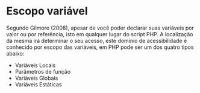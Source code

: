 # Escopo variável

Segundo Gilmore (2008), apesar de você poder declarar suas variáveis por valor ou por referência, isto em qualquer lugar do script PHP. A localização da mesma irá determinar o seu acesso, este domínio de acessibilidade é conhecido por escopo das variáveis, em PHP pode ser um dos quatro tipos abaixo:

* Variáveis Locais
* Parâmetros de função
* Variáveis Globais
* Variáveis Estáticas
